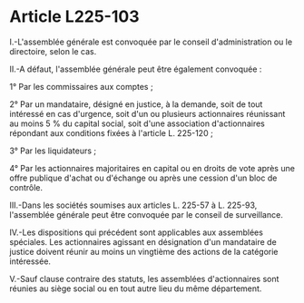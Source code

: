 # Article L225-103

I.-L'assemblée générale est convoquée par le conseil d'administration ou le directoire, selon le cas.

II.-A défaut, l'assemblée générale peut être également convoquée :

1° Par les commissaires aux comptes ;

2° Par un mandataire, désigné en justice, à la demande, soit de tout intéressé en cas d'urgence, soit d'un ou plusieurs actionnaires réunissant au moins 5 % du capital social, soit d'une association d'actionnaires répondant aux conditions fixées à l'article L. 225-120 ;

3° Par les liquidateurs ;

4° Par les actionnaires majoritaires en capital ou en droits de vote après une offre publique d'achat ou d'échange ou après une cession d'un bloc de contrôle.

III.-Dans les sociétés soumises aux articles L. 225-57 à L. 225-93, l'assemblée générale peut être convoquée par le conseil de surveillance.

IV.-Les dispositions qui précédent sont applicables aux assemblées spéciales. Les actionnaires agissant en désignation d'un mandataire de justice doivent réunir au moins un vingtième des actions de la catégorie intéressée.

V.-Sauf clause contraire des statuts, les assemblées d'actionnaires sont réunies au siège social ou en tout autre lieu du même département.
